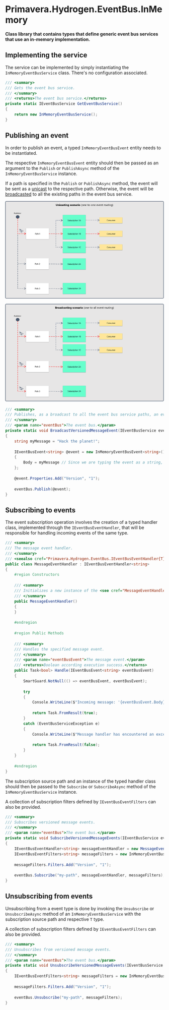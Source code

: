 # Primavera.Hydrogen.EventBus.InMemory

**Class library that contains types that define generic event bus services that use an in-memory implementation.**

## Implementing the service

The service can be implemented by simply instantiating the `InMemoryEventBusService` class. There's no configuration associated.

```csharp
/// <summary>
/// Gets the event bus service.
/// </summary>
/// <returns>The event bus service.</returns>
private static IEventBusService GetEventBusService()
{
    return new InMemoryEventBusService();
}
```

## Publishing an event

In order to publish an event, a typed `InMemoryEventBusEvent` entity needs to be instantiated.

The respective `InMemoryEventBusEvent` entity should then be passed as an argument to the `Publish` or `PublishAsync` method of the `InMemoryEventBusService` instance.

If a path is specified in the `Publish` or `PublishAsync` method, the event will be sent as a [unicast](https://en.wikipedia.org/wiki/Unicast) to the respective path. Otherwise, the event will be [broadcasted](https://en.wikipedia.org/wiki/Broadcasting_(networking)) to all the existing paths in the event bus service.

![Unicasting scenario](_assets/inmemory-eventbus-unicasting.png)

![Broadcasting scenario](_assets/inmemory-eventbus-broadcasting.png)

```csharp
/// <summary>
/// Publishes, as a broadcast to all the event bus service paths, an event containing a versioned message.
/// </summary>
/// <param name="eventBus">The event bus.</param>
private static void BroadcastVersionedMessageEvent(IEventBusService eventBus)
{
    string myMessage = "Hack the planet!";

    IEventBusEvent<string> @event = new InMemoryEventBusEvent<string>()
    {
        Body = myMessage // Since we are typing the event as a string, we need to provide a string to the event body.
    };

    @event.Properties.Add("Version", "1");

    eventBus.Publish(@event);
}
```

## Subscribing to events

The event subscription operation involves the creation of a typed handler class, implemented through the `IEventBusEventHandler`, that will be responsible for handling incoming events of the same type.

```csharp
/// <summary>
/// The message event handler.
/// </summary>
/// <seealso cref="Primavera.Hydrogen.EventBus.IEventBusEventHandler{T}"/>
public class MessageEventHandler : IEventBusEventHandler<string>
{
    #region Constructors

    /// <summary>
    /// Initializes a new instance of the <see cref="MessageEventHandler"/> class.
    /// </summary>
    public MessageEventHandler()
    {
    }

    #endregion

    #region Public Methods

    /// <summary>
    /// Handles the specified message event.
    /// </summary>
    /// <param name="eventBusEvent">The message event.</param>
    /// <returns>Boolean according execution success.</returns>
    public Task<bool> Handle(IEventBusEvent<string> eventBusEvent)
    {
        SmartGuard.NotNull(() => eventBusEvent, eventBusEvent);

        try
        {
            Console.WriteLine($"Incoming message: '{eventBusEvent.Body}'");

            return Task.FromResult(true);
        }
        catch (EventBusServiceException e)
        {
            Console.WriteLine($"Message handler has encountered an exception: '{e.Message}'");

            return Task.FromResult(false);
        }
    }

    #endregion
}
```

The subscription source path and an instance of the typed handler class should then be passed to the `Subscribe` or `SubscribeAsync` method of the `InMemoryEventBusService` instance.

A collection of subscription filters defined by `IEventBusEventFilters` can also be provided.

```csharp
/// <summary>
/// Subscribes versioned message events.
/// </summary>
/// <param name="eventBus">The event bus.</param>
private static void SubscribeVersionedMessageEvents(IEventBusService eventBus)
{
    IEventBusEventHandler<string> messageEventHandler = new MessageEventHandler();
    IEventBusEventFilters<string> messageFilters = new InMemoryEventBusEventFilters<string>();

    messageFilters.Filters.Add("Version", "1");

    eventBus.Subscribe("my-path", messageEventHandler, messageFilters);
}
```

## Unsubscribing from events

Unsubscribing from a event type is done by invoking the `Unsubscribe` or `UnsubscribeAsync` method of an `InMemoryEventBusService` with the subscription source path and respective `T` type.

A collection of subscription filters defined by `IEventBusEventFilters` can also be provided.

```csharp
/// <summary>
/// Unsubscribes from versioned message events.
/// </summary>
/// <param name="eventBus">The event bus.</param>
private static void UnsubscribeVersionedMessageEvents(IEventBusService eventBus)
{
    IEventBusEventFilters<string> messageFilters = new InMemoryEventBusEventFilters<string>();

    messageFilters.Filters.Add("Version", "1");

    eventBus.Unsubscribe("my-path", messageFilters);
}
```